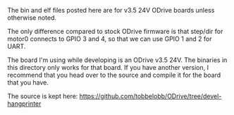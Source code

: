 The bin and elf files posted here are for v3.5 24V ODrive boards unless otherwise noted.

The only difference compared to stock ODrive firmware is that step/dir for motor0 connects to GPIO 3 and 4, so that we can use GPIO 1 and 2 for UART.

The board I'm using while developing is an ODrive v3.5 24V.
The binaries in this directory only works for that board.
If you have another version, I recommend that you head over to the source and compile it for the board that you have.

The source is kept here:
https://github.com/tobbelobb/ODrive/tree/devel-hangprinter
